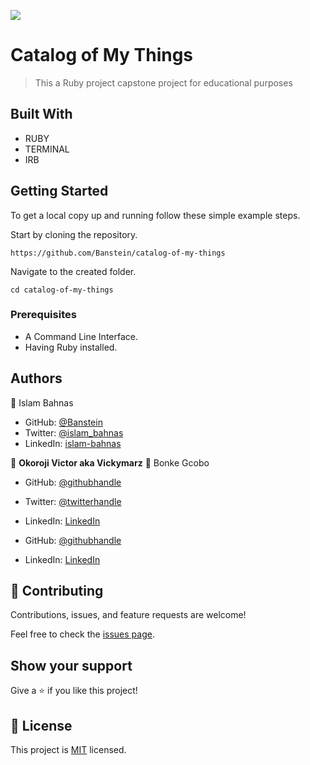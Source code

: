 ![](https://img.shields.io/badge/Microverse-blueviolet)
# Catalog of My Things

> This a Ruby project capstone project for educational purposes

## Built With

- RUBY
- TERMINAL
- IRB

## Getting Started

To get a local copy up and running follow these simple example steps.

Start by cloning the repository.

`https://github.com/Banstein/catalog-of-my-things`

Navigate to the created folder.

`cd catalog-of-my-things`

### Prerequisites

- A Command Line Interface.
- Having Ruby installed.

## Authors

👤 Islam Bahnas

- GitHub: [@Banstein](https://github.com/Banstein)
- Twitter: [@islam_bahnas](https://twitter.com/islam_bahnas)
- LinkedIn: [islam-bahnas](www.linkedin.com/in/islam-bahnas)

👤 **Okoroji Victor aka Vickymarz**
👤 Bonke Gcobo

- GitHub: [@githubhandle](https://github.com/bonkegcobo)
- Twitter: [@twitterhandle](https://twitter.com/bonkegcobo)
- LinkedIn: [LinkedIn](https://linkedin.com/in/bonkegcobo)

- GitHub: [@githubhandle](https://github.com/vickymarz)
- LinkedIn: [LinkedIn](https://www.linkedin.com/in/okoroji-victor-ebube-8791741a0)
## 🤝 Contributing

Contributions, issues, and feature requests are welcome!

Feel free to check the [issues page](../../issues/).

## Show your support

Give a ⭐ if you like this project!

## 📝 License

This project is [MIT](./MIT.md) licensed.

